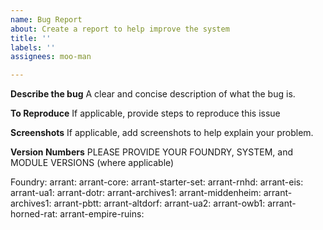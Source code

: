 ```yaml
---
name: Bug Report
about: Create a report to help improve the system
title: ''
labels: ''
assignees: moo-man

---
```


**Describe the bug**
A clear and concise description of what the bug is.

**To Reproduce**
If applicable, provide steps to reproduce this issue

**Screenshots**
If applicable, add screenshots to help explain your problem.

**Version Numbers**
PLEASE PROVIDE YOUR FOUNDRY, SYSTEM, and MODULE VERSIONS (where applicable) 

Foundry:
arrant:
arrant-core:
arrant-starter-set:
arrant-rnhd:
arrant-eis:
arrant-ua1:
arrant-dotr:
arrant-archives1:
arrant-middenheim:
arrant-archives1:
arrant-pbtt:
arrant-altdorf:
arrant-ua2:
arrant-owb1:
arrant-horned-rat:
arrant-empire-ruins:
